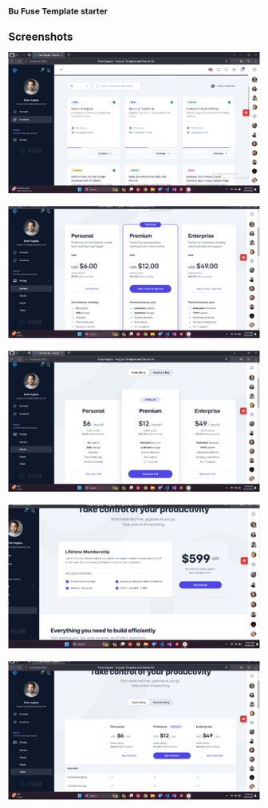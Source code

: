 ### Bu Fuse Template starter

## Screenshots

![screeonshot 1](/image1.png)
###
![screeonshot 2](/image2.png)
###
![screeonshot 3](/image3.png)
###
![screeonshot 4](/image4.png)
###
![screeonshot 5](/image5.png)